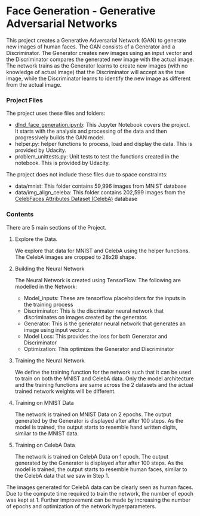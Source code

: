 # Face Generation - Generative Adversarial Networks
This project creates a Generative Adversarial Network (GAN) to generate new images of human faces. The GAN consists of a Generator and a Discriminator. The Generator creates new images using an input vector and the Discriminator compares the generated new image with the actual image. The network trains as the Generator learns to create new images (with no knowledge of actual image) that the Discriminator will accept as the true image, while the Discriminator learns to identify the new image as different from the actual image.  

### Project Files

The project uses these files and folders:

- [dlnd_face_generation.ipynb](https://github.com/udaygoel/Deep-Learning-Udacity/blob/master/Face%20Generation%20-%20Generative%20Adversarial%20Networks/dlnd_face_generation.ipynb): This Jupyter Notebook covers the project. It starts with the analysis and processing of the data and then progressively builds the GAN model. 
- helper.py: helper functions to process, load and display the data. This is provided by Udacity.
- problem_unittests.py: Unit tests to test the functions created in the notebook. This is provided by Udacity.

The project does not include these files due to space constraints:

- data/mnist: This folder contains 59,996 images from MNIST database
- data/img_align_celeba: This folder contains 202,599 images from the [CelebFaces Attributes Dataset (CelebA)](http://mmlab.ie.cuhk.edu.hk/projects/CelebA.html) database

### Contents

There are 5 main sections of the Project.

1. Explore the Data. 

   We explore that data for MNIST and CelebA using the helper functions. The CelebA images are cropped to 28x28 shape.

2. Building the Neural Network

   The Neural Network is created using TensorFlow. The following are modelled in the Network:

   - Model_inputs: These are tensorflow placeholders for the inputs in the training process
   - Discriminator: This is the discrimator neural network that discriminates on images created by the generator. 
   - Generator: This is the generator neural network that generates an image using input vector z.
   - Model Loss: This provides the loss for both Generator and Discriminator
   - Optimization: This optimizes the Generator and Discriminator

3. Training the Neural Network

   We define the training function for the network such that it can be used to train on both the MNIST and CelebA data. Only the model architecture and the training functions are same across the 2 datasets and the actual trained network weights will be different.

4. Training on MNIST Data

   The network is trained on MNIST Data on 2 epochs. The output generated by the Generator is displayed after after 100 steps. As the model is trained, the output starts to resemble hand written digits, similar to the MNIST data.

5. Training on CelebA Data

   The network is trained on CelebA Data on 1 epoch. The output generated by the Generator is displayed after after 100 steps. As the model is trained, the output starts to resemble human faces, similar to the CelebA data that we saw in Step 1.


The images generated for CelebA data can be clearly seen as human faces. Due to the compute time required to train the network, the number of epoch was kept at 1. Further improvement can be made by increasing the number of epochs and optimization of the network hyperparameters.